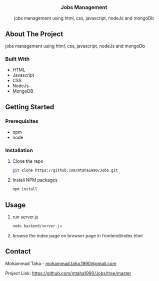 <div id="top"></div>


<br />
<div align="center">


  <h3 align="center">Jobs Management</h3>

  <p align="center">
    jobs management using html, css, javascript, nodeJs and mongoDb
    <br />

  </p>
</div>



<!-- ABOUT THE PROJECT -->
## About The Project
jobs management using html, css, javascript, nodeJs and mongoDb



### Built With

* HTML
* Javascript
* CSS
* NodeJs
* MongoDB


<!-- GETTING STARTED -->
## Getting Started



### Prerequisites


* npm
* node

### Installation



1. Clone the repo
   ```sh
   git clone https://github.com/mtaha1990/Jobs.git
   ```
2. Install NPM packages
   ```sh
   npm install
   ```


<!-- USAGE EXAMPLES -->
## Usage

1. run server.js
   ```sh
   node backend/server.js
   ```
2. browse the index page on browser page in frontend/index.html



<!-- CONTACT -->
## Contact

Mohammad Taha - mohammad.taha.1990@gmail.com

Project Link: https://github.com/mtaha1990/Jobs/tree/master
